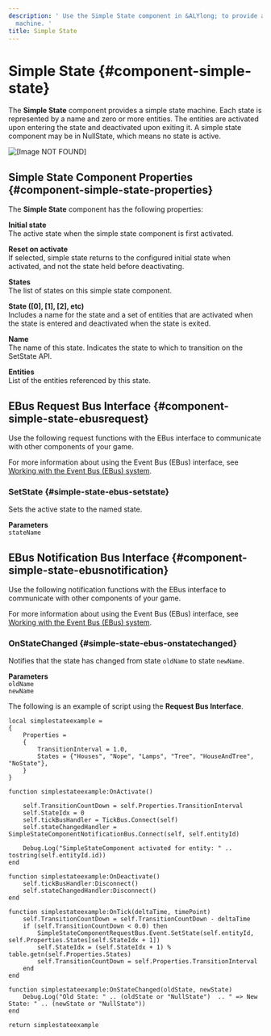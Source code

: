 ```yaml
---
description: ' Use the Simple State component in &ALYlong; to provide a simple state
  machine. '
title: Simple State
---
```

# Simple State {#component-simple-state}

The **Simple State** component provides a simple state machine\. Each state is represented by a name and zero or more entities\. The entities are activated upon entering the state and deactivated upon exiting it\. A simple state component may be in NullState, which means no state is active\.

![\[Image NOT FOUND\]](/images/userguide/component/component-simple-state.png)

## Simple State Component Properties {#component-simple-state-properties}

The **Simple State** component has the following properties:

**Initial state**  
The active state when the simple state component is first activated\.

**Reset on activate**  
If selected, simple state returns to the configured initial state when activated, and not the state held before deactivating\.

**States**  
The list of states on this simple state component\.

**State \(\[0\], \[1\], \[2\], etc\)**  
Includes a name for the state and a set of entities that are activated when the state is entered and deactivated when the state is exited\.

**Name**  
The name of this state\. Indicates the state to which to transition on the SetState API\.

**Entities**  
List of the entities referenced by this state\.

## EBus Request Bus Interface {#component-simple-state-ebusrequest}

Use the following request functions with the EBus interface to communicate with other components of your game\.

For more information about using the Event Bus \(EBus\) interface, see [Working with the Event Bus \(EBus\) system](/docs/userguide/programming/ebus/intro.md)\.

### SetState {#simple-state-ebus-setstate}

Sets the active state to the named state\.

**Parameters**  
`stateName`

## EBus Notification Bus Interface {#component-simple-state-ebusnotification}

Use the following notification functions with the EBus interface to communicate with other components of your game\.

For more information about using the Event Bus \(EBus\) interface, see [Working with the Event Bus \(EBus\) system](/docs/userguide/programming/ebus/intro.md)\.

### OnStateChanged {#simple-state-ebus-onstatechanged}

Notifies that the state has changed from state `oldName` to state `newName`\.

**Parameters**  
`oldName`  
`newName`

The following is an example of script using the **Request Bus Interface**\.

```
local simplestateexample =
{
    Properties =
    {
        TransitionInterval = 1.0,
        States = {"Houses", "Nope", "Lamps", "Tree", "HouseAndTree", "NoState"},
    }
}
 
function simplestateexample:OnActivate()
      
    self.TransitionCountDown = self.Properties.TransitionInterval
    self.StateIdx = 0
    self.tickBusHandler = TickBus.Connect(self)
    self.stateChangedHandler = SimpleStateComponentNotificationBus.Connect(self, self.entityId)
      
    Debug.Log("SimpleStateComponent activated for entity: " .. tostring(self.entityId.id))
end
 
function simplestateexample:OnDeactivate()
    self.tickBusHandler:Disconnect()
    self.stateChangedHandler:Disconnect()
end
 
function simplestateexample:OnTick(deltaTime, timePoint)
    self.TransitionCountDown = self.TransitionCountDown - deltaTime
    if (self.TransitionCountDown < 0.0) then
        SimpleStateComponentRequestBus.Event.SetState(self.entityId, self.Properties.States[self.StateIdx + 1])
        self.StateIdx = (self.StateIdx + 1) % table.getn(self.Properties.States)
        self.TransitionCountDown = self.Properties.TransitionInterval
    end
end
  
function simplestateexample:OnStateChanged(oldState, newState)
    Debug.Log("Old State: " .. (oldState or "NullState")  .. " => New State: " .. (newState or "NullState"))
end
 
return simplestateexample
```